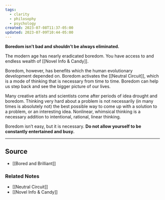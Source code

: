 ```yaml
---
tags:
  - clarity
  - philosophy
  - psychology
created: 2023-07-08T11:37-05:00
updated: 2023-07-09T10:44-05:00
---
```

**Boredom isn’t bad and shouldn’t be always eliminated.**

The modern age has nearly eradicated boredom. You have access to and endless wealth of [[Novel Info & Candy]]. 

Boredom, however, has benefits which the human evolutionary development depended on. Boredom activates the [[Neutral Circuit]], which is a mode of thinking that is necessary from time to time. Boredom can help us step back and see the bigger picture of our lives. 

Many creative artists and scientists come after periods of idea drought and boredom. Thinking very hard about a problem is not necessarily (in many times is absolutely not) the best possible way to come up with a solution to a problem, or an interesting idea. Nonlinear, whimsical thinking is a necessary addition to intentional, rational, linear thinking.

Boredom isn’t easy, but it is necessary. **Do not allow yourself to be constantly entertained and busy.** 

---

## Source
- [[Bored and Brilliant]]

### Related Notes
- [[Neutral Circuit]]
- [[Novel Info & Candy]]